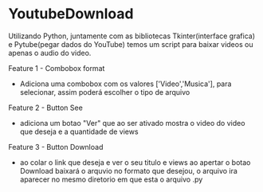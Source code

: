 # YoutubeDownload

Utilizando Python, juntamente com as bibliotecas Tkinter(interface grafica) e Pytube(pegar dados do YouTube)
temos um script para baixar videos ou apenas o audio do video.

Feature 1 - Combobox format
- Adiciona uma combobox com os valores
['Video','Musica'], para selecionar, assim poderá 
escolher o tipo de arquivo

Feature 2 - Button See
- adiciona um botao "Ver" que ao ser ativado
mostra o video do video que deseja e a quantidade de views

Feature 3 - Button Download
- ao colar o link que deseja e ver o seu titulo e views
ao apertar o botao Download baixará
o arquvio no formato que desejou, o arquivo
ira aparecer no mesmo diretorio em que esta
o arquivo .py
